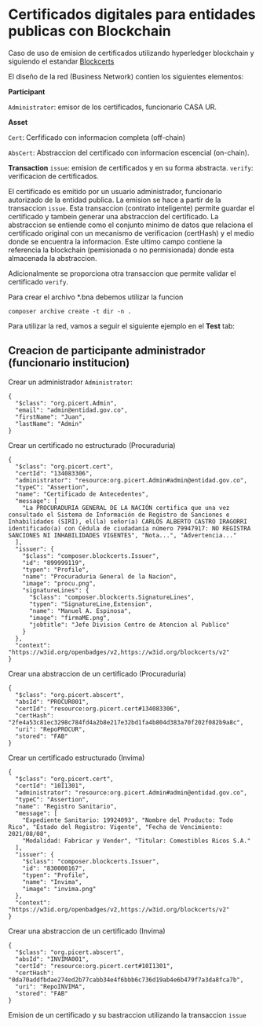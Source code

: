 # Certificados digitales para entidades publicas con Blockchain

Caso de uso de emision de certificados utilizando hyperledger blockchain y siguiendo el estandar [Blockcerts](https://www.blockcerts.org/guide/standard.html)

El diseño de la red (Business Network) contien los siguientes elementos:

**Participant** </p> 
`Administrator`: emisor de los certificados, funcionario CASA UR. </p>

**Asset** </p> 
`Cert`: Cerfificado con informacion completa (off-chain) </p>
`AbsCert`: Abstraccion del certificado con informacion escencial (on-chain).

**Transaction**
`issue`: emision de certificados y en su forma abstracta.
`verify`: verificacion de certificados.

El certificado es emitido por un usuario administrador, funcionario autorizado de la entidad publica. La emision se hace a partir de la transaccion `issue`. Esta transaccion (contrato inteligente) permite guardar el certificado y tambein generar una abstraccion del certificado. La abstraccion se entiende como el conjunto minimo de datos que relaciona el certificado original con un mecanismo de verificacion (certHash) y el medio donde se encuentra la informacion. Este ultimo campo contiene la referencia la blockchain (pemisionada o no permisionada) donde esta almacenada la abstraccion.

Adicionalmente se proporciona otra transaccion que permite validar el certificado `verify`.

Para crear el archivo *.bna debemos utilizar la funcion

```
composer archive create -t dir -n .
```

Para utilizar la red, vamos a seguir el siguiente ejemplo en el **Test** tab:

## Creacion de participante administrador (funcionario institucion)

Crear un administrador `Administrator`:

```
{
  "$class": "org.picert.Admin",
  "email": "admin@entidad.gov.co",
  "firstName": "Juan",
  "lastName": "Admin"
}
```

Crear un certificado no estructurado (Procuraduria)

```
{
  "$class": "org.picert.cert",
  "certId": "134083306",
  "administrator": "resource:org.picert.Admin#admin@entidad.gov.co",
  "typeC": "Assertion",
  "name": "Certificado de Antecedentes", 
  "message": [
    "La PROCURADURIA GENERAL DE LA NACIÓN certifica que una vez consultado el Sistema de Información de Registro de Sanciones e Inhabilidades (SIRI), el(la) señor(a) CARLOS ALBERTO CASTRO IRAGORRI identificado(a) con Cédula de ciudadanía número 79947917: NO REGISTRA SANCIONES NI INHABILIDADES VIGENTES", "Nota...", "Advertencia..."
  ],
  "issuer": {
    "$class": "composer.blockcerts.Issuer",
    "id": "899999119",
    "typen": "Profile",
    "name": "Procuraduria General de la Nacion",
    "image": "procu.png",
    "signatureLines": {
      "$class": "composer.blockcerts.SignatureLines",
      "typen": "SignatureLine,Extension",
      "name": "Manuel A. Espinosa",
      "image": "firmaME.png",
      "jobtitle": "Jefe Division Centro de Atencion al Publico"
    }
  },
  "context": "https://w3id.org/openbadges/v2,https://w3id.org/blockcerts/v2"
}
```

Crear una abstraccion de un certificado (Procuraduria)

```
{
  "$class": "org.picert.abscert",
  "absId": "PROCUR001",
  "certId": "resource:org.picert.cert#134083306",
  "certHash": "2fe4a53c81ec3298c784fd4a2b8e217e32bd1fa4b804d383a70f202f082b9a8c",
  "uri": "RepoPROCUR",
  "stored": "FAB"
}
```
Crear un certificado estructurado (Invima)

```
{
  "$class": "org.picert.cert",
  "certId": "10I1301",
  "administrator": "resource:org.picert.Admin#admin@entidad.gov.co",
  "typeC": "Assertion",
  "name": "Registro Sanitario",
  "message": [
    "Expediente Sanitario: 19924093", "Nombre del Producto: Todo Rico", "Estado del Registro: Vigente", "Fecha de Vencimiento: 2021/08/08",
    "Modalidad: Fabricar y Vender", "Titular: Comestibles Ricos S.A."
  ],
  "issuer": {
    "$class": "composer.blockcerts.Issuer",
    "id": "830000167",
    "typen": "Profile",
    "name": "Invima",
    "image": "invima.png"
  },
  "context": "https://w3id.org/openbadges/v2,https://w3id.org/blockcerts/v2"
}
```

Crear una abstraccion de un certificado (Invima)

```
{
  "$class": "org.picert.abscert",
  "absId": "INVIMA001",
  "certId": "resource:org.picert.cert#10I1301",
  "certHash": "0da70addfbdae274ed2b77cabb34e4f6bbb6c736d19ab4e6b479f7a3da8fca7b",
  "uri": "RepoINVIMA",
  "stored": "FAB"
}
```
Emision de un certificado y su bastraccion utilizando la transaccion `issue`